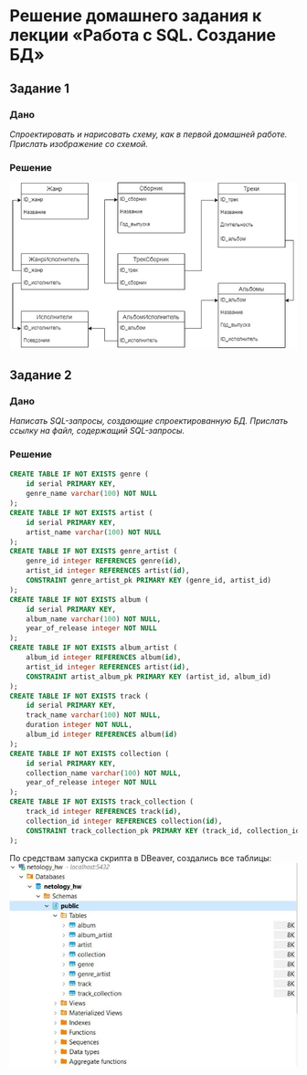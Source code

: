 # Решение домашнего задания к лекции «Работа с SQL. Создание БД»
## Задание 1
### Дано
_Спроектировать и нарисовать схему, как в первой домашней работе. Прислать изображение со схемой._
### Решение
![Решение_картинка](files/DB_task2.jpg)

## Задание 2
### Дано
_Написать SQL-запросы, создающие спроектированную БД. Прислать ссылку на файл, содержащий SQL-запросы._
### Решение
```sql
CREATE TABLE IF NOT EXISTS genre (
	id serial PRIMARY KEY,
	genre_name varchar(100) NOT NULL
);
CREATE TABLE IF NOT EXISTS artist (
	id serial PRIMARY KEY,
	artist_name varchar(100) NOT NULL	
);
CREATE TABLE IF NOT EXISTS genre_artist (
    genre_id integer REFERENCES genre(id),
    artist_id integer REFERENCES artist(id),
    CONSTRAINT genre_artist_pk PRIMARY KEY (genre_id, artist_id)
);
CREATE TABLE IF NOT EXISTS album (
	id serial PRIMARY KEY,
	album_name varchar(100) NOT NULL,
	year_of_release integer NOT NULL
);
CREATE TABLE IF NOT EXISTS album_artist (
	album_id integer REFERENCES album(id),
    artist_id integer REFERENCES artist(id),
    CONSTRAINT artist_album_pk PRIMARY KEY (artist_id, album_id)
);
CREATE TABLE IF NOT EXISTS track (
	id serial PRIMARY KEY,
	track_name varchar(100) NOT NULL,
	duration integer NOT NULL,
	album_id integer REFERENCES album(id)
);
CREATE TABLE IF NOT EXISTS collection (
    id serial PRIMARY KEY,
    collection_name varchar(100) NOT NULL,
    year_of_release integer NOT NULL
);
CREATE TABLE IF NOT EXISTS track_collection (
    track_id integer REFERENCES track(id),
    collection_id integer REFERENCES collection(id),
    CONSTRAINT track_collection_pk PRIMARY KEY (track_id, collection_id)
);
```
По средствам запуска скрипта в DBeaver, создались все таблицы:
![DBeaver_task2](files/DBeaver_task2.JPG)
